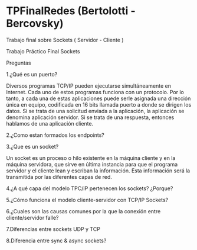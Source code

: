 # TPFinalRedes (Bertolotti - Bercovsky)
Trabajo final sobre Sockets ( Servidor - Cliente ) 



Trabajo Práctico Final 
Sockets

Preguntas

1.¿Qué es un puerto?

Diversos programas TCP/IP pueden ejecutarse simultáneamente en Internet. Cada uno de estos programas funciona con un protocolo.
Por lo tanto, a cada una de estas aplicaciones puede serle asignada una dirección única en equipo, codificada en 16 bits llamada puerto a donde se dirigen los datos. Si se trata de una solicitud enviada a la aplicación, la aplicación se denomina aplicación servidor. Si se trata de una respuesta, entonces hablamos de una aplicación cliente. 

2.¿Como estan formados los endpoints?


3.¿Que es un socket?

Un socket es un proceso o hilo existente en la máquina cliente y en la máquina servidora, que sirve en última instancia para que el programa servidor y el cliente lean y escriban la información. Esta información será la transmitida por las diferentes capas de red. 

4.¿A qué capa del modelo TPC/IP pertenecen los sockets? ¿Porque?


5.¿Cómo funciona el modelo cliente-servidor con TCP/IP Sockets?


6.¿Cuales son las causas comunes por la que la conexión entre cliente/servidor falle?


7.Diferencias entre sockets UDP y TCP


8.Diferencia entre sync & async sockets?

